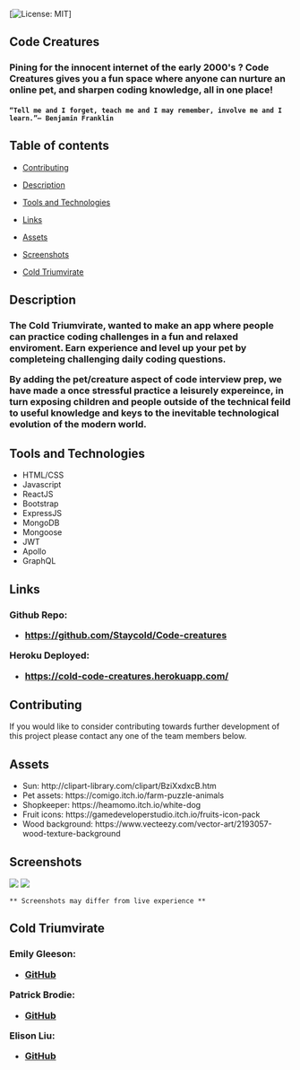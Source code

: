  [![License: MIT](https://img.shields.io/badge/License-MIT-yellow.svg)]


  
 
## Code Creatures
<h3>
Pining for the innocent internet of the early 2000's ? Code Creatures gives you a fun space where anyone can nurture an online pet, 
and sharpen coding knowledge, all in one place!
</h3>
    <h4>

    “Tell me and I forget, teach me and I may remember, involve me and I learn.”– Benjamin Franklin 
 </h4> 


 

## Table of contents

    
- [Contributing](#contributing)
    
- [Description](#description)

- [Tools and Technologies](#tools-and-technologies)

- [Links](#links)
    
- [Assets](#assets)
    
- [Screenshots](#screenshots)
    
- [Cold Triumvirate](#cold-triumvirate)
    
## Description
 <h3>
 The Cold Triumvirate, wanted to make an app where people can practice coding challenges in a fun and relaxed enviroment.
 Earn experience and level up your pet by completeing challenging daily coding questions.

  By adding the pet/creature aspect of code interview prep, we have made a once stressful practice a leisurely expereince,
  in turn exposing children and people outside of the technical feild to useful knowledge and keys to the inevitable technological
  evolution of the modern world. 
 </h3>
 
  ## Tools and Technologies
  - HTML/CSS
  - Javascript
  - ReactJS
  - Bootstrap
  - ExpressJS
  - MongoDB
  - Mongoose
  - JWT
  - Apollo
  - GraphQL

  ## Links
  <h3> Github Repo:
<ul>
<li> <a href="https://github.com/Staycold/Code-creatures" target="_blank">https://github.com/Staycold/Code-creatures</a> </li>
</ul>

Heroku Deployed:

<ul>
    <li> <a href="https://cold-code-creatures.herokuapp.com/" target="_blank">https://cold-code-creatures.herokuapp.com/</a> </li>
    </ul>



</h3>




  ## Contributing
  
  If you would like to consider contributing towards further development of this project please contact any one of the team members below.

  ## Assets
  <ul>
  <li>Sun: http://clipart-library.com/clipart/BziXxdxcB.htm
  <li>Pet assets: https://comigo.itch.io/farm-puzzle-animals
  <li>Shopkeeper: https://heamomo.itch.io/white-dog
  <li>Fruit icons: https://gamedeveloperstudio.itch.io/fruits-icon-pack
  <li>Wood background: https://www.vecteezy.com/vector-art/2193057-wood-texture-background
  </ul>

  ## Screenshots

  <img src='./rmassets/landing.png'>
  <img src='./rmassets/question.png'>



    ** Screenshots may differ from live experience **

  ## Cold Triumvirate
   
   <h3>
   
   Emily Gleeson:

<ul>
    
<li> <a href="https://github.com/gleeson-emily" target="_blank">GitHub</a> </li>
</ul>

  Patrick Brodie:
<ul>
<li> <a href="https://github.com/Staycold" target="_blank">GitHub</a> </li>
</ul>

Elison Liu:

<ul>
<li> <a href="https://github.com/elisonliu97" target="_blank">GitHub</a> </li>
</ul>
